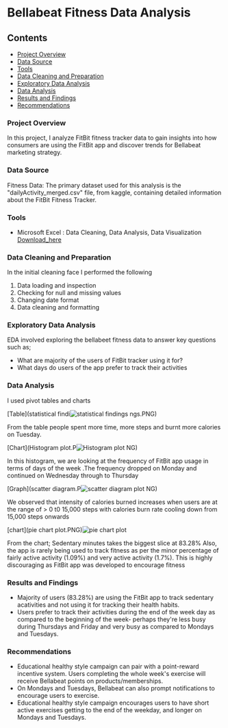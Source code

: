 # Bellabeat Fitness Data Analysis

## Contents

 - [Project Overview](#project-overview)
 - [Data Source](#data-source)
 - [Tools](#tools)
 - [Data Cleaning and Preparation](#data-cleaning-and-preparation)
 - [Exploratory Data Analysis](#exploratory-data-analysis)
 - [Data Analysis](#data-analysis)
 - [Results and Findings](#results-and-findings)
 - [Recommendations](#recommendations) 

### Project Overview

In this project, I analyze FitBit fitness tracker data to gain insights into how consumers are using the FitBit app and discover trends for Bellabeat marketing strategy.

### Data Source

Fitness Data: The primary dataset used for this analysis is the "dailyActivity_merged.csv" file, from kaggle, containing detailed information about the FitBit Fitness Tracker.


### Tools

   - Microsoft Excel : Data Cleaning, Data Analysis, Data Visualization [Download_here](https://www.microsoft.com/en-us/)

### Data Cleaning and Preparation

In the initial cleaning face I performed the following
1. Data loading and inspection
2. Checking for null and missing values
3. Changing date format
4. Data cleaning and formatting

### Exploratory Data Analysis

EDA involved exploring the bellabeet fitness data to answer key questions such as;
- What are majority of the users of FitBit tracker using it for?
- What days do users of the app prefer to track their activities

### Data Analysis

I used pivot tables and charts

[Table](statistical findi![statistical findings](https://github.com/user-attachments/assets/f032bd77-7db5-4e33-86ac-e52f07ff7b20)
ngs.PNG)

From the table people spent more time, more steps and burnt more calories on Tuesday.

[Chart](Histogram plot.P![Histogram plot](https://github.com/user-attachments/assets/73c09f9f-29e9-439e-90b3-029188b0be2c)
NG) 

In this histogram, we are looking at the frequency of FitBit app usage in terms of days of the week .The frequency dropped on Monday and continued on Wednesday through to Thursday

[Graph](scatter diagram.P![scatter diagram plot](https://github.com/user-attachments/assets/40c63253-54ae-43e8-b618-7dfd0265f68d)
NG)

We observed that intensity of calories burned increases when users are at the range of > 0 t0 15,000 steps with calories burn rate cooling down from 15,000 steps  onwards

[chart](pie chart plot.PNG)![pie chart plot](https://github.com/user-attachments/assets/97431a55-f6ca-4c3a-9cd7-49215771160b)

From the chart; Sedentary minutes takes the biggest slice at 83.28%
Also, the app is rarely being used to track fitness as per the minor percentage of fairly active  activity (1.09%) and  very active activity (1.7%). This is highly discouraging as FitBit app was developed to encourage fitness

### Results and Findings

- Majority of users (83.28%) are using the FitBit app to track sedentary acativities and not using it for tracking their health habits.
- Users prefer to track their activities during the end of the week day as compared to the beginning of the week- perhaps they're less busy during Thursdays and Friday and very busy as compared to Mondays and Tuesdays.

### Recommendations

- Educational healthy style campaign can pair with a point-reward incentive system. Users completing the whole week's exercise will receive Bellabeat points on products/memberships.
- On Mondays and Tuesdays, Bellabeat can also prompt notifications to encourage users to exercise.
- Educational healthy style campaign encourages users to have short active exercises getting to the end of the weekday, and longer on Mondays and Tuesdays.  


